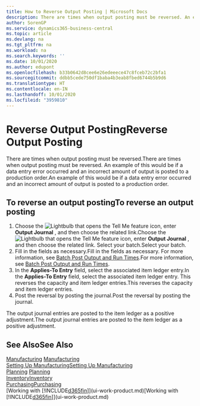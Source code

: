 ```yaml
---
title: How to Reverse Output Posting | Microsoft Docs
description: There are times when output posting must be reversed. An example of this would be if a data entry error occurred and an incorrect amount of output is posted to a production order.
author: SorenGP
ms.service: dynamics365-business-central
ms.topic: article
ms.devlang: na
ms.tgt_pltfrm: na
ms.workload: na
ms.search.keywords: ''
ms.date: 10/01/2020
ms.author: edupont
ms.openlocfilehash: b33b0642d8cee6e26edeeece47c8fceb72c2bfa1
ms.sourcegitcommit: ddbb5cede750df1baba4b3eab8fbed6744b5b9d6
ms.translationtype: HT
ms.contentlocale: en-IN
ms.lasthandoff: 10/01/2020
ms.locfileid: "3959810"
---
```

# <a name="reverse-output-posting"></a><span data-ttu-id="3ee27-104">Reverse Output Posting</span><span class="sxs-lookup"><span data-stu-id="3ee27-104">Reverse Output Posting</span></span>
<span data-ttu-id="3ee27-105">There are times when output posting must be reversed.</span><span class="sxs-lookup"><span data-stu-id="3ee27-105">There are times when output posting must be reversed.</span></span> <span data-ttu-id="3ee27-106">An example of this would be if a data entry error occurred and an incorrect amount of output is posted to a production order.</span><span class="sxs-lookup"><span data-stu-id="3ee27-106">An example of this would be if a data entry error occurred and an incorrect amount of output is posted to a production order.</span></span>  

## <a name="to-reverse-an-output-posting"></a><span data-ttu-id="3ee27-107">To reverse an output posting</span><span class="sxs-lookup"><span data-stu-id="3ee27-107">To reverse an output posting</span></span>  
1.  <span data-ttu-id="3ee27-108">Choose the ![Lightbulb that opens the Tell Me feature](media/ui-search/search_small.png "Tell me what you want to do") icon, enter **Output Journal** , and then choose the related link.</span><span class="sxs-lookup"><span data-stu-id="3ee27-108">Choose the ![Lightbulb that opens the Tell Me feature](media/ui-search/search_small.png "Tell me what you want to do") icon, enter **Output Journal** , and then choose the related link.</span></span> <span data-ttu-id="3ee27-109">Select your batch.</span><span class="sxs-lookup"><span data-stu-id="3ee27-109">Select your batch.</span></span>  
2. <span data-ttu-id="3ee27-110">Fill in the fields as necessary.</span><span class="sxs-lookup"><span data-stu-id="3ee27-110">Fill in the fields as necessary.</span></span> <span data-ttu-id="3ee27-111">For more information, see [Batch Post Output and Run Times](production-how-to-post-output-quantity.md).</span><span class="sxs-lookup"><span data-stu-id="3ee27-111">For more information, see [Batch Post Output and Run Times](production-how-to-post-output-quantity.md).</span></span>
3.  <span data-ttu-id="3ee27-112">In the **Applies-To Entry** field, select the associated item ledger entry.</span><span class="sxs-lookup"><span data-stu-id="3ee27-112">In the **Applies-To Entry** field, select the associated item ledger entry.</span></span> <span data-ttu-id="3ee27-113">This reverses the capacity and item ledger entries.</span><span class="sxs-lookup"><span data-stu-id="3ee27-113">This reverses the capacity and item ledger entries.</span></span>  
4. <span data-ttu-id="3ee27-114">Post the reversal by posting the journal.</span><span class="sxs-lookup"><span data-stu-id="3ee27-114">Post the reversal by posting the journal.</span></span>  

<span data-ttu-id="3ee27-115">The output journal entries are posted to the item ledger as a positive adjustment.</span><span class="sxs-lookup"><span data-stu-id="3ee27-115">The output journal entries are posted to the item ledger as a positive adjustment.</span></span>  

## <a name="see-also"></a><span data-ttu-id="3ee27-116">See Also</span><span class="sxs-lookup"><span data-stu-id="3ee27-116">See Also</span></span>  
 <span data-ttu-id="3ee27-117">[Manufacturing](production-manage-manufacturing.md)  </span><span class="sxs-lookup"><span data-stu-id="3ee27-117">[Manufacturing](production-manage-manufacturing.md)  </span></span>  
 [<span data-ttu-id="3ee27-118">Setting Up Manufacturing</span><span class="sxs-lookup"><span data-stu-id="3ee27-118">Setting Up Manufacturing</span></span>](production-configure-production-processes.md)  
 <span data-ttu-id="3ee27-119">[Planning](production-planning.md)    </span><span class="sxs-lookup"><span data-stu-id="3ee27-119">[Planning](production-planning.md)    </span></span>  
 [<span data-ttu-id="3ee27-120">Inventory</span><span class="sxs-lookup"><span data-stu-id="3ee27-120">Inventory</span></span>](inventory-manage-inventory.md)  
 [<span data-ttu-id="3ee27-121">Purchasing</span><span class="sxs-lookup"><span data-stu-id="3ee27-121">Purchasing</span></span>](purchasing-manage-purchasing.md)  
 <span data-ttu-id="3ee27-122">[Working with [!INCLUDE[d365fin](includes/d365fin_md.md)]](ui-work-product.md)</span><span class="sxs-lookup"><span data-stu-id="3ee27-122">[Working with [!INCLUDE[d365fin](includes/d365fin_md.md)]](ui-work-product.md)</span></span>  
